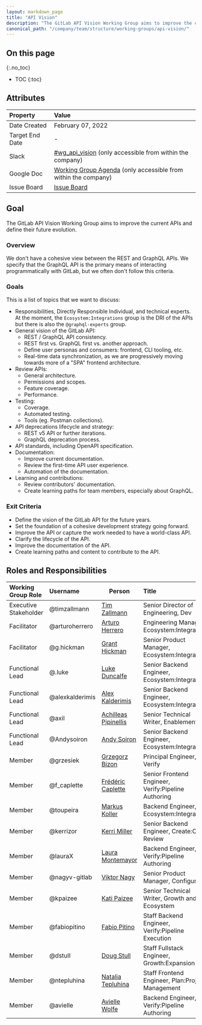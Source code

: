 ```yaml
---
layout: markdown_page
title: "API Vision"
description: "The GitLab API Vision Working Group aims to improve the current APIs and define their future evolution."
canonical_path: "/company/team/structure/working-groups/api-vision/"
---
```


## On this page
{:.no_toc}

- TOC
{:toc}

## Attributes

| Property        | Value                                                                                                                                             |
|:----------------|:--------------------------------------------------------------------------------------------------------------------------------------------------|
| Date Created    | February 07, 2022                                                                                                                                 |
| Target End Date | -                                                                                                                                                 |
| Slack           | [#wg_api_vision](https://gitlab.slack.com/archives/C030DMJE0SZ) (only accessible from within the company)                                         |
| Google Doc      | [Working Group Agenda](https://docs.google.com/document/d/1o4Tq84Lt5VnxrVZmhlP0u4qiErzC1MtVfivnIc6_29E) (only accessible from within the company) |
| Issue Board     | [Issue Board](https://gitlab.com/groups/gitlab-org/-/boards/363876?label_name[]=WorkingGroup::API)                                                |

## Goal

The GitLab API Vision Working Group aims to improve the current APIs and define their future evolution.

### Overview

We don't have a cohesive view between the REST and GraphQL APIs. We specify that the GraphQL API is the primary means of interacting programmatically with GitLab, but we often don't follow this criteria.

### Goals

This is a list of topics that we want to discuss:

- Responsibilities, Directly Responsible Individual, and technical experts. At the moment, the `Ecosystem:Integrations` group is the DRI of the APIs but there is also the `@graphql-experts` group.
- General vision of the GitLab API:
  - REST / GraphQL API consistency.
  - REST first vs. GraphQL first vs. another approach.
  - Define user personas and consumers: frontend, CLI tooling, etc.
  - Real-time data synchronization, as we are progressively moving towards more of a "SPA" frontend architecture.
- Review APIs:
  - General architecture.
  - Permissions and scopes.
  - Feature coverage.
  - Performance.
- Testing:
  - Coverage.
  - Automated testing.
  - Tools (eg. Postman collections).
- API deprecations lifecycle and strategy:
  - REST v5 API or further iterations.
  - GraphQL deprecation process.
- API standards, including OpenAPI specification.
- Documentation:
  - Improve current documentation.
  - Review the first-time API user experience.
  - Automation of the documentation.
- Learning and contributions:
  - Review contributors' documentation.
  - Create learning paths for team members, especially about GraphQL.

### Exit Criteria

- Define the vision of the GitLab API for the future years.
- Set the foundation of a cohesive development strategy going forward.
- Improve the API or capture the work needed to have a world-class API.
- Clarify the lifecycle of the API.
- Improve the documentation of the API.
- Create learning paths and content to contribute to the API.

## Roles and Responsibilities

| Working Group Role      | Username        | Person                                                                   | Title                                                           |
| :---------------------- | :-------------- | ------------------------------------------------------------------------ | :-------------------------------------------------------------- |
| Executive Stakeholder   | @timzallmann    | [Tim Zallmann](https://about.gitlab.com/company/team/#timzallmann)       | Senior Director of Engineering, Dev                             |
| Facilitator             | @arturoherrero  | [Arturo Herrero](https://about.gitlab.com/company/team/#arturoherrero)   | Engineering Manager, Ecosystem:Integrations                     |
| Facilitator             | @g.hickman      | [Grant Hickman](https://about.gitlab.com/company/team/#g.hickman)        | Senior Product Manager, Ecosystem:Integrations                  |
| Functional Lead         | @.luke          | [Luke Duncalfe](https://about.gitlab.com/company/team/#.luke)            | Senior Backend Engineer, Ecosystem:Integrations                 |
| Functional Lead         | @alexkalderimis | [Alex Kalderimis](https://about.gitlab.com/company/team/#alexkalderimis) | Senior Backend Engineer, Ecosystem:Integrations                 |
| Functional Lead         | @axil           | [Achilleas Pipinellis](https://about.gitlab.com/company/team/#axil)      | Senior Technical Writer, Enablement                             |
| Functional Lead         | @Andysoiron     | [Andy Soiron](https://about.gitlab.com/company/team/#Andysoiron)         | Senior Backend Engineer, Ecosystem:Integrations                 |
| Member                  | @grzesiek       | [Grzegorz Bizon](https://about.gitlab.com/company/team/#grzesiek)        | Principal Engineer, Verify                                      |
| Member                  | @f_caplette     | [Frédéric Caplette](https://about.gitlab.com/company/team/#f_caplette)   | Senior Frontend Engineer, Verify:Pipeline Authoring             |
| Member                  | @toupeira       | [Markus Koller](https://about.gitlab.com/company/team/#toupeira)         | Backend Engineer, Ecosystem:Integrations                        |
| Member                  | @kerrizor       | [Kerri Miller](https://about.gitlab.com/company/team/#kerrizor)          | Senior Backend Engineer, Create:Code Review                     |
| Member                  | @lauraX         | [Laura Montemayor](https://about.gitlab.com/company/team/#lauraX)        | Backend Engineer, Verify:Pipeline Authoring                     |
| Member                  | @nagyv-gitlab   | [Viktor Nagy](https://about.gitlab.com/company/team/#nagyv-gitlab)       | Senior Product Manager, Configure                               |
| Member                  | @kpaizee        | [Kati Paizee](https://about.gitlab.com/company/team/#kpaizee)            | Senior Technical Writer, Growth and Ecosystem                   |
| Member                  | @fabiopitino    | [Fabio Pitino](https://about.gitlab.com/company/team/#fabiopitino)       | Staff Backend Engineer, Verify:Pipeline Execution               |
| Member                  | @dstull         | [Doug Stull](https://about.gitlab.com/company/team/#dstull)              | Staff Fullstack Engineer, Growth:Expansion                      |
| Member                  | @ntepluhina     | [Natalia Tepluhina](https://about.gitlab.com/company/team/#ntepluhina)   | Staff Frontend Engineer, Plan:Project Management                |
| Member                  | @avielle        | [Avielle Wolfe](https://about.gitlab.com/company/team/#avielle)          | Backend Engineer, Verify:Pipeline Authoring                     |
